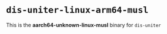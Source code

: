 # `dis-uniter-linux-arm64-musl`

This is the **aarch64-unknown-linux-musl** binary for `dis-uniter`
